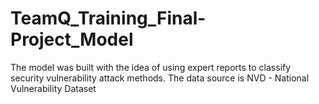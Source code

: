 # TeamQ_Training_Final-Project_Model
The model was built with the idea of ​​using expert reports to classify security vulnerability attack methods. The data source is NVD - National Vulnerability Dataset
